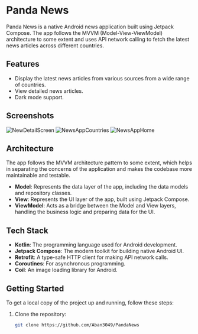 # Panda News

Panda News is a native Android news application built using Jetpack Compose. The app follows the MVVM (Model-View-ViewModel) architecture to some extent and uses API network calling to fetch the latest news articles across different countries.

## Features

- Display the latest news articles from various sources from a wide range of countries.
- View detailed news articles.
- Dark mode support.

## Screenshots

![NewDetailScreen](https://github.com/Aban3049/PandaNews/assets/157634467/f7277600-cb95-4d6c-9d2f-8be17abe96e2)
![NewsAppCountries](https://github.com/Aban3049/PandaNews/assets/157634467/06f0c2c1-009b-4c00-825b-58e71fed17e3)
![NewsAppHome](https://github.com/Aban3049/PandaNews/assets/157634467/e0791f82-175f-49f3-b6dd-5e0fbcf1f57c)

## Architecture

The app follows the MVVM architecture pattern to some extent, which helps in separating the concerns of the application and makes the codebase more maintainable and testable.

- **Model**: Represents the data layer of the app, including the data models and repository classes.
- **View**: Represents the UI layer of the app, built using Jetpack Compose.
- **ViewModel**: Acts as a bridge between the Model and View layers, handling the business logic and preparing data for the UI.

## Tech Stack

- **Kotlin**: The programming language used for Android development.
- **Jetpack Compose**: The modern toolkit for building native Android UI.
- **Retrofit**: A type-safe HTTP client for making API network calls.
- **Coroutines**: For asynchronous programming.
- **Coil**: An image loading library for Android.

## Getting Started

To get a local copy of the project up and running, follow these steps:

1. Clone the repository:
   ```bash
   git clone https://github.com/Aban3049/PandaNews
